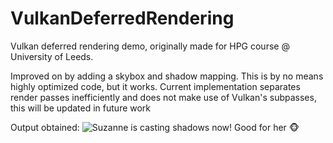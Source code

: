 # VulkanDeferredRendering
Vulkan deferred rendering demo, originally made for HPG course @ University of Leeds.

Improved on by adding a skybox and shadow mapping. This is by no means highly optimized code, but it works. Current implementation separates render passes inefficiently and does not make use of Vulkan's subpasses, this will be updated in future work

Output obtained:
![Suzanne is casting shadows now! Good for her 🐵](https://user-images.githubusercontent.com/56483943/129732448-1c87eba4-5774-406e-ae30-6853dd4b05f3.png)


